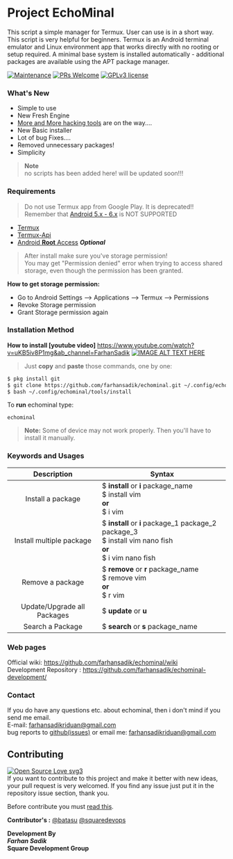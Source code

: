# Project EchoMinal
This script a simple manager for Termux. User can use is in a short way. This script is very helpful for beginners. Termux is an Android terminal emulator and Linux environment app that works directly with no rooting or setup required. A minimal base system is installed automatically - additional packages are available using the APT package manager.

[![Maintenance](https://img.shields.io/badge/Maintained%3F-yes-green.svg?style=for-the-badge)](https://GitHub.com/YAS-opensource/BookMan/graphs/commit-activity)
[![PRs Welcome](https://img.shields.io/badge/PRs-welcome-brightgreen.svg?style=for-the-badge)](http://makeapullrequest.com)
[![GPLv3 license](https://img.shields.io/badge/License-GPLv3-blue.svg?style=for-the-badge)](http://perso.crans.org/besson/LICENSE.html)


### What's New

* Simple to use
* New Fresh Engine 
* [More and More hacking tools](https://github.com/farhansadik/echominal-development/blob/main/dev_files/hacking_tools.md) are on the way....
* New Basic installer
* Lot of bug Fixes....
* Removed unnecessary packages! 
* Simplicity 

> **Note** <br>
> no scripts has been added here! will be updated soon!!!

### Requirements
> Do not use Termux app from Google Play. It is deprecated!! Remember that [Android 5.x - 6.x](https://github.com/farhansadik/echominal/issues/56) is NOT SUPPORTED

  * [Termux](https://f-droid.org/en/packages/com.termux/)
  * [Termux-Api](https://f-droid.org/en/packages/com.termux.api/)
  * [Android **Root** Access](https://en.wikipedia.org/wiki/Rooting_(Android)) ***Optional***
> After install make sure you've storage permission! <br>
You may get "Permission denied" error when trying to access shared storage, even though the permission has been granted.

**How to get storage permission:**
* Go to Android Settings --> Applications --> Termux --> Permissions
* Revoke Storage permission
* Grant Storage permission again

### Installation Method
**How to install [youtube video]**
https://www.youtube.com/watch?v=uKB5iv8P1mg&ab_channel=FarhanSadik
[![IMAGE ALT TEXT HERE](https://img.youtube.com/vi/YOUTUBE_VIDEO_ID_HERE/0.jpg)](https://www.youtube.com/watch?v=uKB5iv8P1mg&ab_channel=FarhanSadik "click")

> Just **copy** and **paste** those commands, one by one:
```bash
$ pkg install git 
$ git clone https://github.com/farhansadik/echominal.git ~/.config/echominal
$ bash ~/.config/echominal/tools/install
```
To **run** echominal type: 
```
echominal
```

> **Note:** Some of device may not work properly. Then you'll have to install it manually. 

### Keywords and Usages

| Description      | Syntax |
| :---------: | ----------- |
| Install a package      | $ **install** or **i** package_name <br>$ install vim <br> **or** <br>$ i vim |
| Install multiple package   | $ **install** or **i** package_1 package_2 package_3 <br>$ install vim nano fish <br> **or** <br>$ i vim nano fish  |
| Remove a package  | $ **remove** or **r** package_name <br>$ remove vim <br> **or** <br>$ r vim |
| Update/Upgrade all Packages   | $ **update** or **u**  |
| Search a Package   | $ **search** or **s** package_name  |

### Web pages
Official wiki: https://github.com/farhansadik/echominal/wiki <br>
Development Repository : https://github.com/farhansadik/echominal-development/

### Contact
If you do have any questions etc. about echominal, then i don't mind if you send me email. <br>
E-mail: farhansadikriduan@gmail.com <br>
bug reports to [github(issues)](https://github.com/farhansadik/echominal/issues) or email me: farhansadikriduan@gmail.com <br>

<!--
### Screenshots

**EchoMinal Engine (old-version)**
![EchoMinal Engine](image/echominal_engine.png?raw=true "Engine")
**Echominal Installer (old-version)**
![EchoMinal Engine PC](image/echominal_installer.png?raw=true "installer")
--> 

## Contributing
[![Open Source Love svg3](https://badges.frapsoft.com/os/v3/open-source.svg?v=103)](https://github.com/ellerbrock/open-source-badges/) <br>
If you want to contribute to this project and make it better with new ideas, your pull request is very welcomed. If you find any issue just put it in the repository issue section, thank you.

Before contribute you must [read this](https://github.com/farhansadik/echominal/issues/67).

**Contributor's :**
[@batasu](https://github.com/batasu)
[@squaredevops](https://github.com/squaredevops)



**Development By** <br>
_**Farhan Sadik**_ <br>
**Square Development Group**

